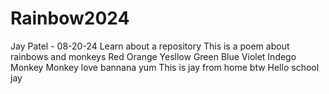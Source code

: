 # Rainbow2024
Jay Patel - 08-20-24
Learn about a repository
This is a poem about rainbows and monkeys
Red
Orange
Yesllow
Green
Blue
Violet 
Indego 
Monkey 
Monkey love bannana yum
This is jay from home btw
Hello school jay 